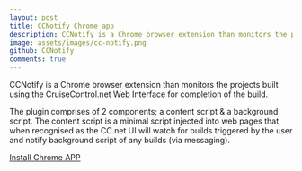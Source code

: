 ```yaml
---
layout: post
title: CCNotify Chrome app
description: CCNotify is a Chrome browser extension than monitors the projects built using the CruiseControl.net Web Interface for completion of the build.
image: assets/images/cc-notify.png
github: CCNotify
comments: true
---
```


CCNotify is a Chrome browser extension than monitors the projects built using the CruiseControl.net Web Interface for completion of the build.


The plugin comprises of 2 components; a content script & a background script. The content script is a minimal script injected into web pages that when recognised as the CC.net UI will watch for builds triggered by the user and notify background script of any builds (via messaging).


<a href="https://chrome.google.com/webstore/detail/ccnotify/pmppkkfljkpoijgjcllhockjnheifidd?hl=en" target="blank" class="button">
    Install Chrome APP
    <i class="icon fa-chrome"></i>
</a>